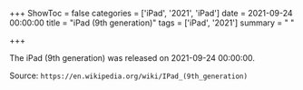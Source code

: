 +++
ShowToc = false
categories = ['iPad', '2021', 'iPad']
date = 2021-09-24 00:00:00
title = "iPad (9th generation)"
tags = ['iPad', '2021']
summary = " "

+++

The iPad (9th generation) was released on 2021-09-24 00:00:00.

Source: `https://en.wikipedia.org/wiki/IPad_(9th_generation)`
